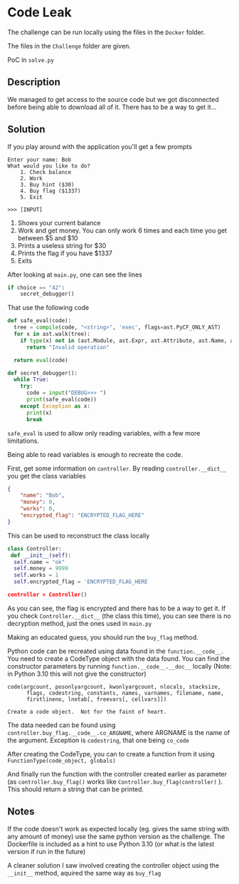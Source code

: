 # Code Leak

The challenge can be run locally using the files in the `Docker` folder.

The files in the `Challenge` folder are given.

PoC in `solve.py`

## Description

We managed to get access to the source code but we got disconnected before being able to download all of it. There has to be a way to get it...

## Solution

If you play around with the application you'll get a few prompts

```
Enter your name: Bob
What would you like to do?
    1. Check balance
    2. Work
    3. Buy hint ($30)
    4. Buy flag ($1337)
    5. Exit
    
>>> [INPUT]
```
1. Shows your current balance
2. Work and get money. You can only work 6 times and each time you get between $5 and $10
3. Prints a useless string for $30
4. Prints the flag if you have $1337
5. Exits

After looking at `main.py`, one can see the lines
```py
if choice == "42":
    secret_debugger()
```
That use the following code
```py
def safe_eval(code):
  tree = compile(code, "<string>", 'exec', flags=ast.PyCF_ONLY_AST)
  for x in ast.walk(tree):
    if type(x) not in (ast.Module, ast.Expr, ast.Attribute, ast.Name, ast.Load):
      return "Invalid operation"

  return eval(code)

def secret_debugger():
  while True:
    try:
      code = input("DEBUG>>> ")
      print(safe_eval(code))
    except Exception as x:
      print(x)
      break
```
`safe_eval` is used to allow only reading variables, with a few more limitations.

Being able to read variables is enough to recreate the code.

First, get some information on `controller`. By reading `controller.__dict__` you get the class variables
```json
{
    "name": "Bob",
    "money": 0,
    "works": 0,
    "encrypted_flag": "ENCRYPTED_FLAG_HERE"
}
```
This can be used to reconstruct the class locally
```py
class Controller:
 def __init__(self):
  self.name = "ok"
  self.money = 9999
  self.works = 1
  self.encrypted_flag = 'ENCRYPTED_FLAG_HERE

controller = Controller()
```
As you can see, the flag is encrypted and there has to be a way to get it. If you check `Controller.__dict__` (the class this time), you can see there is no decryption method, just the ones used in `main.py`

Making an educated guess, you should run the `buy_flag` method.

Python code can be recreated using data found in the `function.__code__`. You need to create a CodeType object with the data found. You can find the constructor parameters by running `function.__code__.__doc__` locally (Note: in Python 3.10 this will not give the constructor)
```
code(argcount, posonlyargcount, kwonlyargcount, nlocals, stacksize,
      flags, codestring, constants, names, varnames, filename, name,
      firstlineno, lnotab[, freevars[, cellvars]])

Create a code object.  Not for the faint of heart.
```
The data needed can be found using `controller.buy_flag.__code__.co_ARGNAME`, where ARGNAME is the name of the argument. Exception is `codestring`, that one being `co_code`

After creating the CodeType, you can to create a function from it using `FunctionType(code_object, globals)`

And finally run the function with the controller created earlier as parameter (as `controller.buy_flag()` works like `Controller.buy_flag(controller)` ). This should return a string that can be printed.

## Notes
If the code doesn't work as expected locally (eg. gives the same string with any amount of money) use the same python version as the challenge. The Dockerfile is included as a hint to use Python 3.10 (or what is the latest version if run in the future)

A cleaner solution I saw involved creating the controller object using the `__init__` method, aquired the same way as `buy_flag`
